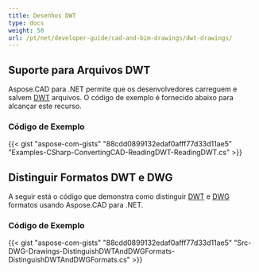 ```yaml
---
title: Desenhos DWT
type: docs
weight: 50
url: /pt/net/developer-guide/cad-and-bim-drawings/dwt-drawings/
---
```


## **Suporte para Arquivos DWT**

Aspose.CAD para .NET permite que os desenvolvedores carreguem e salvem [DWT](https://docs.fileformat.com/cad/dwt/) arquivos. O código de exemplo é fornecido abaixo para alcançar este recurso.

### Código de Exemplo

{{< gist "aspose-com-gists" "88cdd0899132edaf0afff77d33d11ae5" "Examples-CSharp-ConvertingCAD-ReadingDWT-ReadingDWT.cs" >}}

## **Distinguir Formatos DWT e DWG**

A seguir está o código que demonstra como distinguir [DWT](https://docs.fileformat.com/cad/dwt/) e [DWG](https://docs.fileformat.com/cad/dwg/) formatos usando Aspose.CAD para .NET.

### Código de Exemplo

{{< gist "aspose-com-gists" "88cdd0899132edaf0afff77d33d11ae5" "Src-DWG-Drawings-DistinguishDWTAndDWGFormats-DistinguishDWTAndDWGFormats.cs" >}}
